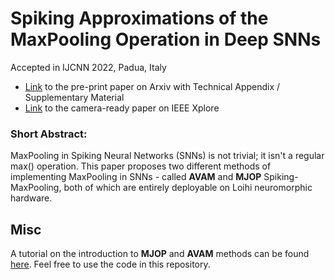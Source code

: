 # Spiking Approximations of the MaxPooling Operation in Deep SNNs
Accepted in IJCNN 2022, Padua, Italy

* [Link](https://arxiv.org/abs/2205.07076) to the pre-print paper on Arxiv with
Technical Appendix / Supplementary Material
* [Link](https://ieeexplore.ieee.org/document/9892504) to the camera-ready paper on IEEE Xplore

### Short Abstract:

MaxPooling in Spiking Neural Networks (SNNs) is not trivial; it isn't a regular
max() operation. This paper proposes two different methods of implementing
MaxPooling in SNNs - called **AVAM** and **MJOP** Spiking-MaxPooling, both of
which are entirely deployable on Loihi neuromorphic hardware.

## Misc
A tutorial on the introduction to **MJOP** and **AVAM** methods can be found
[here](https://r-gaurav.github.io/2022/05/22/Spiking-Max-Pooling-in-Convolutional-Spiking-Neural-Networks.html). Feel free to use the code in this repository.

